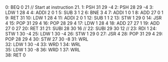 0: BEQ  0 21            // Start at instruction 21.
1: PSH  31 29 -4
2: PSH  28 29 -4
3: LDW  1 28 4
4: ADDI  2 0 1
5: SUB  3 1 2
6: BNE  3 4
7: ADDI  1 0 1
8: ADD  27 0 1
9: RET  31
10: LDW  1 28 4
11: ADDI  2 0 1
12: SUB  1 1 2
13: STW  1 29 0
14: JSR  4
15: POP  31 29 4
16: POP  28 29 4
17: LDW  1 28 4
18: ADD  27 27 1
19: ADD  27 0 27
20: RET  31
21: SUBI  28 30 16      // 
22: SUBI  29 30 12      // 
23: RDI  1
24: STW  1 30 -4
25: LDW  1 30 -4
26: STW  1 29 0
27: JSR  4
28: POP  31 29 4
29: POP  28 29 4
30: STW  27 30 -8
31: WRL  
32: LDW  1 30 -4
33: WRD  1
34: WRL  
35: LDW  1 30 -8
36: WRD  1
37: WRL  
38: RET  0
